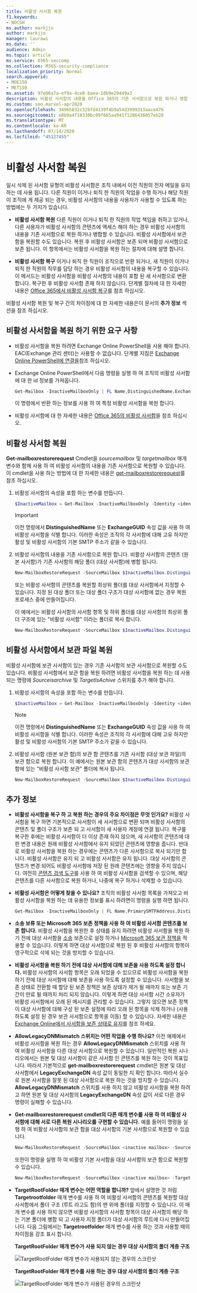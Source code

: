 ```yaml
---
title: 비활성 사서함 복원
f1.keywords:
- NOCSH
ms.author: markjjo
author: markjjo
manager: laurawi
ms.date: ''
audience: Admin
ms.topic: article
ms.service: O365-seccomp
ms.collection: M365-security-compliance
localization_priority: Normal
search.appverid:
- MOE150
- MET150
ms.assetid: 97e06a7a-ef9a-4ce8-baea-18b9e20449a3
description: 비활성 사서함의 내용을 Office 365의 기존 사서함으로 복원 하거나 병합 하는 방법에 대해 알아봅니다.
ms.custom: seo-marvel-apr2020
ms.openlocfilehash: 34965832c32bfd4139f4b9a54d3999313aace476
ms.sourcegitcommit: e8b9a4f18330bc09f665aa941f1286436057eb28
ms.translationtype: MT
ms.contentlocale: ko-KR
ms.lasthandoff: 07/14/2020
ms.locfileid: "45127455"
---
```

# <a name="restore-an-inactive-mailbox"></a>비활성 사서함 복원

일시 삭제 된 사서함 유형의 비활성 사서함은 조직 내에서 이전 직원의 전자 메일을 유지 하는 데 사용 됩니다. 다른 직원이 이거나 퇴직 한 직원의 작업을 수행 하거나 해당 직원이 조직에 게 제공 되는 경우, 비활성 사서함의 내용을 사용자가 사용할 수 있도록 하는 방법에는 두 가지가 있습니다.
  
- **비활성 사서함 복원** 다른 직원이 이거나 퇴직 한 직원의 작업 책임을 취하고 있거나, 다른 사용자가 비활성 사서함의 콘텐츠에 액세스 해야 하는 경우 비활성 사서함의 내용을 기존 사서함으로 복원 하거나 병합할 수 있습니다. 비활성 사서함에서 보관 함을 복원할 수도 있습니다. 복원 후 비활성 사서함은 보존 되며 비활성 사서함으로 보존 됩니다. 이 항목에서는 비활성 사서함을 복원 하는 절차에 대해 설명 합니다.

- **비활성 사서함 복구** 이거나 퇴직 한 직원이 조직으로 반환 되거나, 새 직원이 이거나 퇴직 한 직원의 직무를 담당 하는 경우 비활성 사서함의 내용을 복구할 수 있습니다. 이 메서드는 비활성 사서함을 비활성 사서함의 내용이 포함 된 새 사서함으로 변환 합니다. 복구한 후 비활성 사서함 존재 하지 않습니다. 단계별 절차에 대 한 자세한 내용은 [Office 365에서 비활성 사서함 복구](recover-an-inactive-mailbox.md)를 참조 하십시오.

비활성 사서함 복원 및 복구 간의 차이점에 대 한 자세한 내용은이 문서의 **추가 정보** 섹션을 참조 하십시오.
  
## <a name="requirements-to-restore-an-inactive-mailbox"></a>비활성 사서함을 복원 하기 위한 요구 사항

- 비활성 사서함을 복원 하려면 Exchange Online PowerShell을 사용 해야 합니다. EAC(Exchange 관리 센터)는 사용할 수 없습니다. 단계별 지침은 [Exchange Online PowerShell에 연결을](https://go.microsoft.com/fwlink/?linkid=396554)참조 하십시오.

- Exchange Online PowerShell에서 다음 명령을 실행 하 여 조직의 비활성 사서함에 대 한 id 정보를 가져옵니다.

    ```powershell
    Get-Mailbox -InactiveMailboxOnly | FL Name,DistinguishedName,ExchangeGuid,PrimarySmtpAddress
    ```

     이 명령에서 반환 하는 정보를 사용 하 여 특정 비활성 사서함을 복원 합니다.

- 비활성 사서함에 대 한 자세한 내용은 [Office 365의 비활성 사서함](inactive-mailboxes-in-office-365.md)을 참조 하십시오.

## <a name="restore-an-inactive-mailbox"></a>비활성 사서함 복원

**Get-mailboxrestorerequest** Cmdlet을 _sourcemailbox_ 및 _targetmailbox_ 매개 변수와 함께 사용 하 여 비활성 사서함의 내용을 기존 사서함으로 복원할 수 있습니다. 이 cmdlet을 사용 하는 방법에 대 한 자세한 내용은 [get-mailboxrestorerequest](https://go.microsoft.com/fwlink/?linkid=856298)를 참조 하십시오.
  
1. 비활성 사서함의 속성을 포함 하는 변수를 만듭니다.

    ```powershell
    $InactiveMailbox = Get-Mailbox -InactiveMailboxOnly -Identity <identity of inactive mailbox>
    ```

    > [!IMPORTANT]
    > 이전 명령에서 **DistinguishedName** 또는 **ExchangeGUID** 속성 값을 사용 하 여 비활성 사서함을 식별 합니다. 이러한 속성은 조직의 각 사서함에 대해 고유 하지만 활성 및 비활성 사서함의 기본 SMTP 주소가 같을 수 있습니다.
  
2. 비활성 사서함의 내용을 기존 사서함으로 복원 합니다. 비활성 사서함의 콘텐츠 (원본 사서함)가 기존 사서함의 해당 폴더 (대상 사서함)에 병합 됩니다.

    ```powershell
    New-MailboxRestoreRequest -SourceMailbox $InactiveMailbox.DistinguishedName -TargetMailbox newemployee@contoso.com -AllowLegacyDNMismatch
    ```

   또는 비활성 사서함의 콘텐츠를 복원할 최상위 폴더를 대상 사서함에서 지정할 수 있습니다. 지정 된 대상 폴더 또는 대상 폴더 구조가 대상 사서함에 없는 경우 복원 프로세스 중에 만들어집니다. 

    이 예에서는 비활성 사서함의 사서함 항목 및 하위 폴더를 대상 사서함의 최상위 폴더 구조에 있는 "비활성 사서함" 이라는 폴더로 복사 합니다.

   ```powershell
   New-MailboxRestoreRequest -SourceMailbox $InactiveMailbox.DistinguishedName -TargetMailbox newemployee@contoso.com -TargetRootFolder "Inactive Mailbox" -AllowLegacyDNMismatch
   ```

## <a name="restore-the-archive-from-an-inactive-mailbox"></a>비활성 사서함에서 보관 파일 복원

비활성 사서함에 보관 사서함이 있는 경우 기존 사서함의 보관 사서함으로 복원할 수도 있습니다. 비활성 사서함에서 보관 함을 복원 하려면 비활성 사서함을 복원 하는 데 사용 되는 명령에 _Sourceisarchive_ 및 _TargetIsAchive_ 스위치를 추가 해야 합니다.
  
1. 비활성 사서함의 속성을 포함 하는 변수를 만듭니다.

    ```powershell
    $InactiveMailbox = Get-Mailbox -InactiveMailboxOnly -Identity <identity of inactive mailbox>
    ```

    > [!NOTE]
    > 이전 명령에서 **DistinguishedName** 또는 **ExchangeGUID** 속성 값을 사용 하 여 비활성 사서함을 식별 합니다. 이러한 속성은 조직의 각 사서함에 대해 고유 하지만 활성 및 비활성 사서함의 기본 SMTP 주소가 같을 수 있습니다. 
  
2. 비활성 사서함 (원본 보관 함)의 보관 함 콘텐츠를 기존 사서함 (대상 보관 파일)의 보관 함으로 복원 합니다. 이 예에서는 원본 보관 함의 콘텐츠가 대상 사서함의 보관 함에 있는 "비활성 사서함 보관" 폴더에 복사 됩니다.

    ```powershell
    New-MailboxRestoreRequest -SourceMailbox $InactiveMailbox.DistinguishedName -SourceIsArchive -TargetMailbox newemployee@contoso.com -TargetIsArchive -TargetRootFolder "Inactive Mailbox Archive" -AllowLegacyDNMismatch
    ```

## <a name="more-information"></a>추가 정보

- **비활성 사서함을 복구 하 고 복원 하는 경우의 주요 차이점은 무엇 인가요?** 비활성 사서함을 복구 하면 기본적으로 사서함이 새 사서함으로 변환 되며 비활성 사서함의 콘텐츠 및 폴더 구조가 보존 되 고 사서함이 새 사용자 계정에 연결 됩니다. 복구를 복구한 후에는 비활성 사서함이 더 이상 존재 하지 않으며, 새 사서함의 콘텐츠에 대 한 변경 내용은 원래 비활성 사서함에서 유지 되었던 콘텐츠에 영향을 줍니다. 반대로 비활성 사서함을 복원 하는 경우에는 콘텐츠가 다른 사서함으로 복사 되기만 합니다. 비활성 사서함은 유지 되 고 비활성 사서함은 유지 됩니다. 대상 사서함의 콘텐츠가 변경 되어도 비활성 사서함에 저장 된 원래 콘텐츠에는 영향을 주지 않습니다. 여전히 [콘텐츠 검색 도구](content-search.md)를 사용 하 여 비활성 사서함을 검색할 수 있으며, 해당 콘텐츠를 다른 사서함으로 복원 하거나, 나중에 복구 하거나 삭제할 수 있습니다.

- **비활성 사서함은 어떻게 찾을 수 있나요?** 조직의 비활성 사서함 목록을 가져오고 비활성 사서함을 복원 하는 데 유용한 정보를 표시 하려면이 명령을 실행 하면 됩니다.

  ```powershell
  Get-Mailbox -InactiveMailboxOnly | FL Name,PrimarySMTPAddress,DistinguishedName,ExchangeGUID,LegacyExchangeDN,ArchiveStatus
  ```

- **소송 보류 또는 Microsoft 365 보존 정책을 사용 하 여 비활성 사서함 콘텐츠를 보존 합니다.** 비활성 사서함을 복원한 후 상태를 유지 하려면 비활성 사서함을 복원 하기 전에 대상 사서함을 [소송](https://go.microsoft.com/fwlink/?linkid=856286) 보존으로 설정 하거나 [Microsoft 365 보관 정책을](retention.md) 적용할 수 있습니다. 이렇게 하면 대상 사서함으로 복원 된 후 비활성 사서함의 항목이 영구적으로 삭제 되는 것을 방지할 수 있습니다.

- **비활성 사서함을 복원 하기 전에 대상 사서함에 대해 보존을 사용 하도록 설정 합니다.** 비활성 사서함의 사서함 항목은 오래 되었을 수 있으므로 비활성 사서함을 복원 하기 전에 대상 사서함에 대해 보존을 사용 하도록 설정할 수 있습니다. 사서함을 보존 상태로 전환할 때 할당 된 보존 정책은 보존 상태가 제거 될 때까지 또는 보존 기간이 만료 될 때까지 처리 되지 않습니다. 이렇게 하면 대상 사서함 시간 소유자가 비활성 사서함에서 오래 된 메시지를 관리할 수 있습니다. 그렇지 않으면 보존 정책이 대상 사서함에 대해 구성 된 보존 설정에 따라 오래 된 항목을 삭제 하거나 (사용 하도록 설정 된 경우 보관 사서함으로 항목을 이동) 할 수 있습니다. 자세한 내용은 [Exchange Online에서 사서함을 보존 상태로 유지](https://go.microsoft.com/fwlink/?linkid=856300)를 참조 하세요.

- **AllowLegacyDNMismatch 스위치는 어떤 작업을 수행 하나요?** 이전 예제에서 비활성 사서함을 복원 하는 경우 **AllowLegacyDNMismatch** 스위치를 사용 하 여 비활성 사서함을 다른 대상 사서함으로 복원할 수 있습니다. 일반적인 복원 시나리오에서는 원본 및 대상 사서함이 같은 사서함 인 콘텐츠를 복원 하는 것이 목표입니다. 따라서 기본적으로 **get-mailboxrestorerequest** cmdlet은 원본 및 대상 사서함에서 **LegacyExchangeDN** 속성 값이 동일한 지 확인 합니다. 따라서 실수로 원본 사서함을 잘못 된 대상 사서함으로 복원 하는 것을 방지할 수 있습니다. **AllowLegacyDNMismatch** 스위치를 사용 하지 않고 비활성 사서함을 복원 하려고 하면 원본 및 대상 사서함의 **LegacyExchangeDN** 속성 값이 서로 다른 경우 명령이 실패할 수 있습니다.

- **Get-mailboxrestorerequest cmdlet의 다른 매개 변수를 사용 하 여 비활성 사서함에 대해 서로 다른 복원 시나리오를 구현할 수 있습니다.** 예를 들어이 명령을 실행 하 여 비활성 사서함의 보관 함을 대상 사서함의 기본 사서함으로 복원할 수 있습니다. 

  ```powershell
  New-MailboxRestoreRequest -SourceMailbox <inactive mailbox> -SourceIsArchive -TargetMailbox <target mailbox> -TargetRootFolder "Inactive Mailbox Archive" -AllowLegacyDNMismatch
  ```

  또한이 명령을 실행 하 여 비활성 기본 사서함을 대상 사서함의 보관 함으로 복원할 수 있습니다.

  ```powershell
  New-MailboxRestoreRequest -SourceMailbox <inactive mailbox> -TargetMailbox <target mailbox> -TargetIsArchive -TargetRootFolder "Inactive Mailbox" -AllowLegacyDNMismatch
  ```

- **TargetRootFolder 매개 변수는 어떤 역할을 합니까?** 앞에서 설명한 것 처럼 **Targetrootfolder** 매개 변수를 사용 하 여 비활성 사서함의 콘텐츠를 복원할 대상 사서함에서 폴더 구조 (루트 라고도 함)의 맨 위에 폴더를 지정할 수 있습니다. 이 매개 변수를 사용 하지 않으면 비활성 사서함의 사서함 항목이 대상 사서함의 해당 하는 기본 폴더에 병합 되 고 사용자 지정 폴더가 대상 사서함의 루트에 다시 만들어집니다. 다음 그림에서는 **Targetrootfolder** 매개 변수를 사용 하는 것과 사용할 때의 차이점을 강조 표시 합니다.

    **TargetRootFolder 매개 변수가 사용 되지 않는 경우 대상 사서함의 폴더 계층 구조**

    ![TargetRootFolder 매개 변수가 사용되지 않는 경우의 스크린샷](../media/76a759af-f483-4d1c-8cc7-243435b5562e.png)
  
    **TargetRootFolder 매개 변수를 사용 하는 경우 대상 사서함의 폴더 계층 구조**

    ![TargetRootFolder 매개 변수가 사용된 경우의 스크린샷](../media/300da592-7323-48db-b8a4-07012259d113.png)
